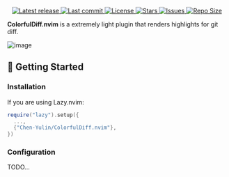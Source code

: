 <div align="center"><p>
    <a href="https://github.com/Chen-Yulin/ColorfulDiff.nvim/releases/latest">
      <img alt="Latest release" src="https://img.shields.io/github/v/release/Chen-Yulin/ColorfulDiff.nvim?style=for-the-badge&logo=starship&color=C9CBFF&logoColor=D9E0EE&labelColor=302D41&include_prerelease&sort=semver" />
    </a>
    <a href="https://github.com/Chen-Yulin/ColorfulDiff.nvim/pulse">
      <img alt="Last commit" src="https://img.shields.io/github/last-commit/Chen-Yulin/ColorfulDiff.nvim?style=for-the-badge&logo=starship&color=8bd5ca&logoColor=D9E0EE&labelColor=302D41"/>
    </a>
    <a href="https://github.com/Chen-Yulin/ColorfulDiff.nvim/blob/main/LICENSE">
      <img alt="License" src="https://img.shields.io/github/license/Chen-Yulin/ColorfulDiff.nvim?style=for-the-badge&logo=starship&color=ee999f&logoColor=D9E0EE&labelColor=302D41" />
    </a>
    <a href="https://github.com/Chen-Yulin/ColorfulDiff.nvim/stargazers">
      <img alt="Stars" src="https://img.shields.io/github/stars/Chen-Yulin/ColorfulDiff.nvim?style=for-the-badge&logo=starship&color=c69ff5&logoColor=D9E0EE&labelColor=302D41" />
    </a>
    <a href="https://github.com/Chen-Yulin/ColorfulDiff.nvim/issues">
      <img alt="Issues" src="https://img.shields.io/github/issues/Chen-Yulin/ColorfulDiff.nvim?style=for-the-badge&logo=bilibili&color=F5E0DC&logoColor=D9E0EE&labelColor=302D41" />
    </a>
    <a href="https://github.com/Chen-Yulin/ColorfulDiff.nvim">
      <img alt="Repo Size" src="https://img.shields.io/github/repo-size/Chen-Yulin/ColorfulDiff.nvim?color=%23DDB6F2&label=SIZE&logo=codesandbox&style=for-the-badge&logoColor=D9E0EE&labelColor=302D41" />
    </a>
</div>



**ColorfulDiff.nvim** is a extremely light plugin that renders highlights for git diff.

![image](https://github.com/user-attachments/assets/ba072e82-2adb-4c42-ab57-718ce745f58f)

## 🚀 Getting Started

### Installation
If you are using Lazy.nvim:
```lua
require("lazy").setup({
  ...,
  {"Chen-Yulin/ColorfulDiff.nvim"},
})
```

### Configuration
TODO...
